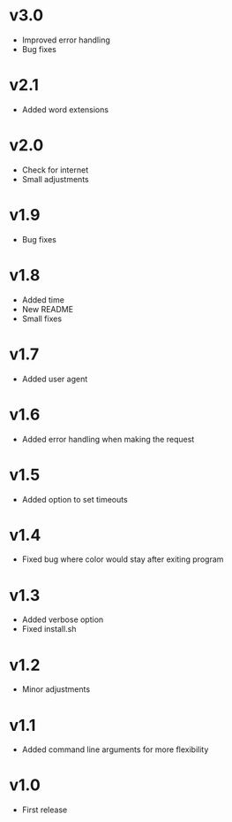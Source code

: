 # v3.0
- Improved error handling
- Bug fixes

# v2.1
- Added word extensions

# v2.0
- Check for internet
- Small adjustments

# v1.9
- Bug fixes

# v1.8
- Added time
- New README
- Small fixes

# v1.7
- Added user agent

# v1.6
- Added error handling when making the request

# v1.5
- Added option to set timeouts

# v1.4
- Fixed bug where color would stay after exiting program

# v1.3
- Added verbose option
- Fixed install.sh

# v1.2
- Minor adjustments

# v1.1
- Added command line arguments for more flexibility

# v1.0
- First release




